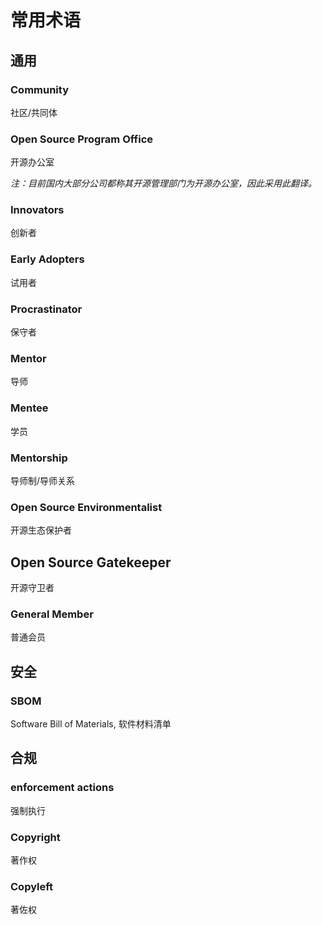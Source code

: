 # 常用术语

## 通用

### Community

社区/共同体

### Open Source Program Office

开源办公室

*注：目前国内大部分公司都称其开源管理部门为开源办公室，因此采用此翻译。*

### Innovators

创新者

### Early Adopters

试用者

### Procrastinator

保守者

### Mentor

导师

### Mentee

学员 

### Mentorship

导师制/导师关系 

### Open Source Environmentalist

开源生态保护者

## Open Source Gatekeeper

开源守卫者 

### General Member 

普通会员


## 安全

### SBOM

Software Bill of Materials, 软件材料清单

## 合规

### enforcement actions

强制执行

### Copyright

著作权

### Copyleft

著佐权
